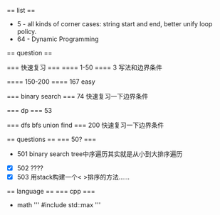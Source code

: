 == list ==

* 5 - all kinds of corner cases: string start and end, better unify loop policy.
* 64 - Dynamic Programming

== question ==

=== 快速复习 ===
==== 1-50 ====
3 写法和边界条件

==== 150-200 ====
167 easy

=== binary search ===
74 快速复习一下边界条件

=== dp ===
53

=== dfs bfs union find ===
200 快速复习一下边界条件

== questions ==
=== 50? ===
* 501 binary search tree中序遍历其实就是从小到大排序遍历
* [X] 502 ????
* [X] 503 用stack构建一个< >排序的方法......

== language ==
=== cpp ===

* math
'''
#include <algorithm>
std::max
'''
